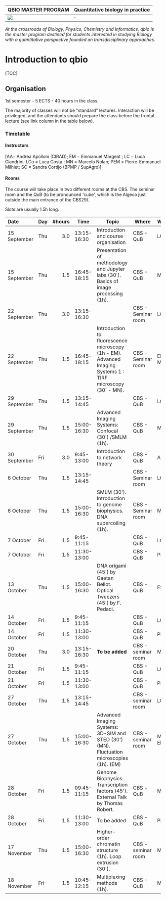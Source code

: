 
| QBIO MASTER PROGRAM| Quantitative biology in practice |
| ------------------------------------------------------------ | ---------------------------------------------- |
| ![](README.assets/LOGO_original_RVB_WEB-1.png) | <img src="README.assets/logo_qbio_quadri.png" style="zoom:30%;" /> |

*At the  crossroads of Biology, Physics, Chemistry and Informatics, qbio is the  master program destined for students interested in studying Biology with a quantitative perspective founded on transdisciplinary approaches.*

# Introduction to qbio

[TOC] 

## Organisation

1st semester - 5 ECTS - 40 hours in the class. 

The majority of classes will not be "standard" lectures. Interaction will be privileged, and the attendants should prepare the class before the frontal lecture (see link column in the table below).



### Timetable

#### Instructors

[AA= Andrea Apolloni (CIRAD); EM = Emmanuel Margeat ; LC = Luca Ciandrini; LCo = Luca Costa ; MN = Marcelo Nolan; PEM = Pierre-Emmanuel Milhiet; SC = Sandra Cortijo (BPMP / SupAgro)]


#### Rooms
The course will take place in two different rooms at the CBS. The seminar room and the QuB (to be pronounced 'cube', which is the Algeco just outside the main entrance of the CBS29).

Slots are usually 1.5h long.

| Date            | Day  |   #hours | Time | Topic                                                      | Where | Who | Link |
| :-------------- | ---- | -------: | ------------- | ------------------------------------------------------------ | ----- | ---- | ---- |
| 15 September    | Thu  |      3.0 | 13:15-16:30     | Introduction and course organisation                    | CBS - QuB  | LC |  |
| 15 September    | Thu  |      1.5 | 16:45-18:15     | Presentation of methodology and Jupyter labs (30'). Basics of image processing (1h). | CBS - QuB | MN| [constructList](https://github.com/qbiomaster/qBioMaster-introduction/blob/main/constructs/UE_Introduction/ConstructList.md) |
| 22 September    | Thu  |      3.0 | 13:15-16:30     |                    | CBS - Seminar room  | LC |  |
| 22 September    | Thu  |      1.5 | 16:45-18:15     | Introduction to fluorescence microscopy (1h - EM). Advanced Imaging Systems 1 : TIRF microscopy (30' - MN). | CBS - Seminar room   | EM-MN| [constructList](https://github.com/qbiomaster/qBioMaster-introduction/blob/main/constructs/UE_Introduction/ConstructList.md) |
| 29 September    | Thu  |      1.5 | 13:15-14:45     |                    | CBS - QuB  | LC |  |
| 29 September    | Thu  |      1.5 | 15:00-16:30   | Advanced Imaging Systems: Confocal (30') /SMLM (1h).        | CBS - QuB  | MN | [constructList](https://github.com/qbiomaster/qBioMaster-introduction/blob/main/constructs/UE_Introduction/ConstructList.md) |
| 30 September    | Fri  |      3.0 | 9:45-13:00     | Introduction to network theory                    | CBS - QuB  | AA |  |
| 6 October       | Thu  |      1.5 | 13:15-14:45    |  | CBS - Seminar room  | LC|  |
| 6 October       | Thu  |      1.5 | 15:00-16:30    | SMLM (30'). Introduction to genome biophysics. DNA supercoiling (1h). | CBS - Seminar room  | MN| [constructList](https://github.com/qbiomaster/qBioMaster-introduction/blob/main/constructs/UE_Introduction/ConstructList.md) |
| 7 October       | Fri  |      1.5 | 9:45-11:15     |                         | CBS - QuB   | LC| |
| 7 October       | Fri  |      1.5 | 11:30-13:00     |                          | CBS - QuB   | PEM| |
| 13 October      | Thu  |      1.5 | 15:00-16:30    | DNA origami (45') by Gaetan Bellot. Optical Tweezers (45') by F. Pedaci. | CBS - QuB      | Ext | [constructList](https://github.com/qbiomaster/qBioMaster-introduction/blob/main/constructs/UE_Introduction/ConstructList.md) |
| 14 October       | Fri  |      1.5 | 9:45-11:15     |                          | CBS - QuB   | LC| |
| 14 October       | Fri  |      1.5 | 11:30-13:00     |                          | CBS - QuB   | PEM| |
| 20 October       | Thu  |      3.0 | 13:15-16:30     | **To be added**                         | CBS - seminar room   | MN| |
| 21 October       | Fri  |      1.5 | 9:45-11:15     |                          | CBS - QuB   | LC| |
| 21 October       | Fri  |      1.5 | 11:30-13:00     |                          | CBS - QuB   | PEM| |
| 27 October      | Thu  |      1.5 | 13:15-14:45      |  | CBS  - seminar room | LC | |
| 27 October      | Thu  |      1.5 | 15:00-16:30     | Advanced Imaging Systems: 3D-SIM and STED (30') (MN). Fluctuation microscopies (1h). (EM) | CBS  - seminar room   | MN-EM| [constructList](https://github.com/qbiomaster/qBioMaster-introduction/blob/main/constructs/UE_Introduction/ConstructList.md) |
| 28 October      | Fri  |      1.5 | 09:45-11:15    | Genome Biophysics: Transcription factors (45'). External Talk by Thomas Robert. | CBS  -QuB  | MN| [constructList](https://github.com/qbiomaster/qBioMaster-introduction/blob/main/constructs/UE_Introduction/ConstructList.md) |
| 28 October       | Fri  |      1.5 | 11:30-13:00     | To be added                         | CBS - QuB   | PEM| |
| 17 November      | Thu  |      1.5 | 15:00-16:30    | Higher-order chromatin structure  (1h). Loop extrusion (30'). | CBS - seminar room  | MN| [constructList](https://github.com/qbiomaster/qBioMaster-introduction/blob/main/constructs/UE_Introduction/ConstructList.md) |
| 18 November     | Fri  |      1.5 | 10:45-12:15   | Multiplexing methods (1h).                                   | CBS - QuB | MN| [constructList](https://github.com/qbiomaster/qBioMaster-introduction/blob/main/constructs/UE_Introduction/ConstructList.md) |

